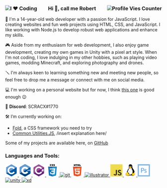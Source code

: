 <h3 align="center"><img style="float:left" src="https://img.shields.io/badge/I%20%E2%9D%A4%EF%B8%8F-Coding-blue?style=flat" alt="I ❤️ Coding"/>Hi 👋, call me Robert<img style="float:right" src="https://komarev.com/ghpvc/?username=half-real-scracx&label=Profile%20views&color=435b6b&style=flat" alt="Profile Vies Counter"/></h3>

🚀 I'm a 14-year-old web developer with a passion for JavaScript. I love creating websites and fun web projects using HTML, CSS, and JavaScript. I like working with Node.js to develop robust web applications and enhance my skills.

🎮 Aside from my enthusiasm for web development, I also enjoy game development, creating my own games in Unity with a pixel art style. When I'm not coding, I love indulging in my other hobbies, such as playing video games, modding Minecraft, and exploring photography and drones.

🪛 I'm always keen to learning something new and meeting new people, so feel free to drop me a message or connect with me on social media.

💻 I'm working on a personal website but for now, I think <a href="https://scracx.carrd.co/">this one</a> is good enough 😉

💬 **Discord**: SCRACX#1770

🛠️ I’m currently working on:
<ul>
<li><a href="https://github.com/half-real-SCRACX/Fold">Fold</a>, a CSS framework you need to try</li>
<li><a href="https://github.com/half-real-SCRACX/CU.JS">Common Utilities.JS</a>, /insert explanation here/</li>
</ul>

Some of my projects are available here, on [GitHub](https://github.com/half-real-SCRACX)

<h3 align="left">Languages and Tools:</h3>
<p align="left"> <a href="https://www.cprogramming.com/" target="_blank"> <img src="https://raw.githubusercontent.com/devicons/devicon/master/icons/c/c-original.svg" alt="c" width="40" height="40"/> </a> <a href="https://www.w3schools.com/cpp/" target="_blank"> <img src="https://raw.githubusercontent.com/devicons/devicon/master/icons/cplusplus/cplusplus-original.svg" alt="cplusplus" width="40" height="40"/> </a> <a href="https://www.w3schools.com/cs/" target="_blank"> <img src="https://raw.githubusercontent.com/devicons/devicon/master/icons/csharp/csharp-original.svg" alt="csharp" width="40" height="40"/> </a> <a href="https://www.w3schools.com/css/" target="_blank"> <img src="https://raw.githubusercontent.com/devicons/devicon/master/icons/css3/css3-original-wordmark.svg" alt="css3" width="40" height="40"/> </a> <a href="https://git-scm.com/" target="_blank"> <img src="https://www.vectorlogo.zone/logos/git-scm/git-scm-icon.svg" alt="git" width="40" height="40"/> </a> <a href="https://www.w3.org/html/" target="_blank"> <img src="https://raw.githubusercontent.com/devicons/devicon/master/icons/html5/html5-original-wordmark.svg" alt="html5" width="40" height="40"/> </a> <a href="https://www.adobe.com/in/products/illustrator.html" target="_blank"> <img src="https://www.vectorlogo.zone/logos/adobe_illustrator/adobe_illustrator-icon.svg" alt="illustrator" width="40" height="40"/> </a> <a href="https://developer.mozilla.org/en-US/docs/Web/JavaScript" target="_blank"> <img src="https://raw.githubusercontent.com/devicons/devicon/master/icons/javascript/javascript-original.svg" alt="javascript" width="40" height="40"/> </a> <a href="https://www.linux.org/" target="_blank"> <img src="https://raw.githubusercontent.com/devicons/devicon/master/icons/linux/linux-original.svg" alt="linux" width="40" height="40"/> </a> <a href="https://www.photoshop.com/en" target="_blank"> <img src="https://raw.githubusercontent.com/devicons/devicon/master/icons/photoshop/photoshop-line.svg" alt="photoshop" width="40" height="40"/> </a> <a href="https://unity.com/" target="_blank"> <img src="https://www.vectorlogo.zone/logos/unity3d/unity3d-icon.svg" alt="unity" width="40" height="40"/> </a> <a href="https://www.adobe.com/products/xd.html" target="_blank"> <img src="https://cdn.worldvectorlogo.com/logos/adobe-xd.svg" alt="xd" width="40" height="40"/> </a> </p>
